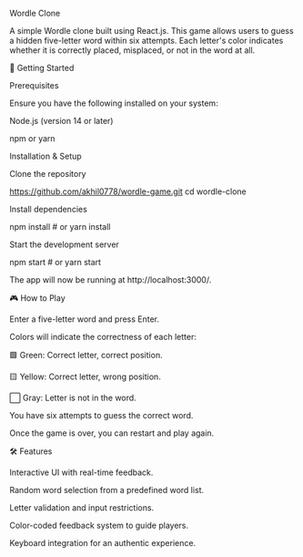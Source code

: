 Wordle Clone

A simple Wordle clone built using React.js. This game allows users to guess a hidden five-letter word within six attempts. Each letter's color indicates whether it is correctly placed, misplaced, or not in the word at all.

🚀 Getting Started

Prerequisites

Ensure you have the following installed on your system:

Node.js (version 14 or later)

npm or yarn

Installation & Setup

Clone the repository

https://github.com/akhil0778/wordle-game.git
cd wordle-clone

Install dependencies

npm install  # or yarn install

Start the development server

npm start  # or yarn start

The app will now be running at http://localhost:3000/.

🎮 How to Play

Enter a five-letter word and press Enter.

Colors will indicate the correctness of each letter:

🟩 Green: Correct letter, correct position.

🟨 Yellow: Correct letter, wrong position.

⬜ Gray: Letter is not in the word.

You have six attempts to guess the correct word.

Once the game is over, you can restart and play again.

🛠 Features

Interactive UI with real-time feedback.

Random word selection from a predefined word list.

Letter validation and input restrictions.

Color-coded feedback system to guide players.

Keyboard integration for an authentic experience.

